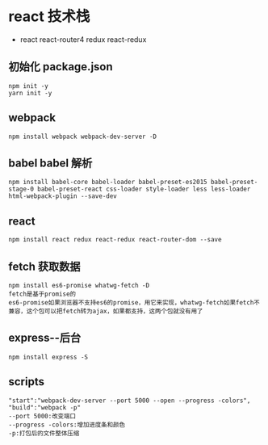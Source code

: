 # react 技术栈

- react react-router4 redux react-redux

## 初始化 package.json

```
npm init -y
yarn init -y
```

## webpack

```
npm install webpack webpack-dev-server -D
```

## babel babel 解析

```
npm install babel-core babel-loader babel-preset-es2015 babel-preset-stage-0 babel-preset-react css-loader style-loader less less-loader html-webpack-plugin --save-dev
```

## react

```
npm install react redux react-redux react-router-dom --save
```

## fetch 获取数据

```
npm install es6-promise whatwg-fetch -D
fetch是基于promise的
es6-promise如果浏览器不支持es6的promise，用它来实现，whatwg-fetch如果fetch不兼容，这个包可以把fetch转为ajax，如果都支持，这两个包就没有用了
```

## express--后台

```
npm install express -S
```

## scripts

```
"start":"webpack-dev-server --port 5000 --open --progress -colors",
"build":"webpack -p"
--port 5000:改变端口
--progress -colors:增加进度条和颜色
-p:打包后的文件整体压缩
```
